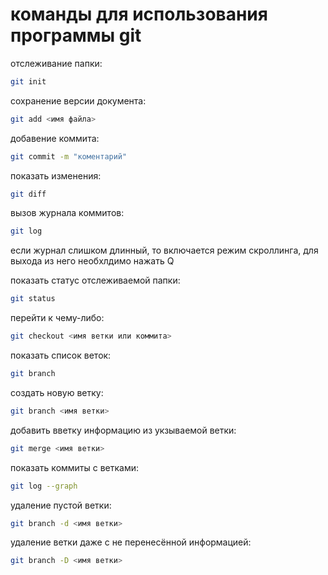 # команды для использования программы git

отслеживание папки:  
```sh
git init
```

сохранение версии документа:  
```sh
git add <имя файла>
```

добавение коммита:  
```sh
git commit -m "коментарий"
```

показать изменения:  
```sh
git diff
```

вызов журнала коммитов:  
```sh
git log
```  
если журнал слишком длинный, то включается режим скроллинга, для выхода из него необхлдимо нажать Q

показать статус отслеживаемой папки:  
```sh
git status
```

перейти к чему-либо:  
```sh
git checkout <имя ветки или коммита>
```

показать список веток:  
```sh
git branch
```

создать новую ветку:  
```sh
git branch <имя ветки>
```

добавить вветку информацию из укзываемой ветки:  
```sh
git merge <имя ветки>
```

показать коммиты с ветками:  
```sh
git log --graph
```

удаление пустой ветки:  
```sh
git branch -d <имя ветки>
```

удаление ветки даже с не перенесённой информацией:  
```sh
git branch -D <имя ветки>
```